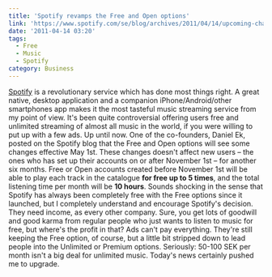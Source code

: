 ```yaml
---
title: 'Spotify revamps the Free and Open options'
link: 'https://www.spotify.com/se/blog/archives/2011/04/14/upcoming-changes-to-spotify-free-open'
date: '2011-04-14 03:20'
tags:
  - Free
  - Music
  - Spotify
category: Business
---
```


[Spotify](http://spotify.com) is a revolutionary service which has done most things right. A great native, desktop application and a companion iPhone/Android/other smartphones app makes it the most tasteful music streaming service from my point of view. It's been quite controversial offering users free and unlimited streaming of almost all music in the world, if you were willing to put up with a few ads. Up until now. One of the co-founders, Daniel Ek, posted on the Spotify blog that the Free and Open options will see some changes effective May 1st. These changes doesn't affect new users – the ones who has set up their accounts on or after November 1st – for another six months. Free or Open accounts created before November 1st will be able to play each track in the catalogue **for free up to 5 times**, and the total listening time per month will be **10 hours**. Sounds shocking in the sense that Spotify has always been completely free with the Free options since it launched, but I completely understand and encourage Spotify's decision. They need income, as every other company. Sure, you get lots of goodwill and good karma from regular people who just wants to listen to music for free, but where's the profit in that? Ads can't pay everything. They're still keeping the Free option, of course, but a little bit stripped down to lead people into the Unlimited or Premium options. Seriously: 50-100 SEK per month isn't a big deal for unlimited music. Today's news certainly pushed me to upgrade.
